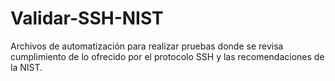 # Validar-SSH-NIST
Archivos de automatización para realizar pruebas donde se revisa cumplimiento de lo ofrecido por el protocolo SSH y  las recomendaciones de la NIST.
